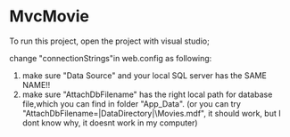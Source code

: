 # MvcMovie
To run this project, open the project with visual studio;

change "connectionStrings"in web.config as following:
1. make sure "Data Source" and your local SQL server has the SAME NAME!!
2. make sure "AttachDbFilename" has the right local path for database file,which you can find in folder "App_Data". (or you can try "AttachDbFilename=|DataDirectory|\Movies.mdf", it should work, but I dont know why, it doesnt work in my computer)
